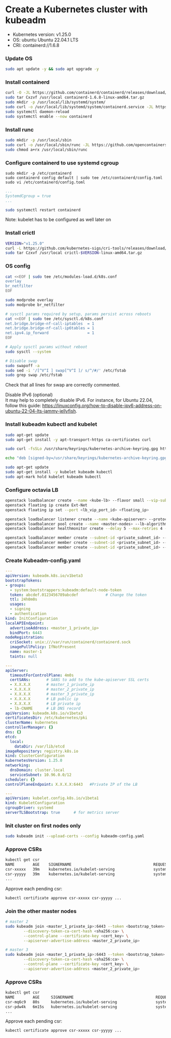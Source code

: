# Create a Kubernetes cluster with kubeadm

- Kubernetes version: v1.25.0
- OS: ubuntu Ubuntu 22.04.1 LTS
- CRI: containerd://1.6.8

### Update OS

```bash
sudo apt update -y && sudo apt upgrade -y
```

### Install containerd

```bash
curl -O -JL https://github.com/containerd/containerd/releases/download/v1.6.8/containerd-1.6.8-linux-amd64.tar.gz
sudo tar Cxzvf /usr/local containerd-1.6.8-linux-amd64.tar.gz
sudo mkdir -p /usr/local/lib/systemd/system/
sudo curl -o /usr/local/lib/systemd/system/containerd.service -JL https://raw.githubusercontent.com/containerd/containerd/main/containerd.service
sudo systemctl daemon-reload
sudo systemctl enable --now containerd
```

### Install runc
```bash
sudo mkdir -p /usr/local/sbin
sudo curl -o /usr/local/sbin/runc -JL https://github.com/opencontainers/runc/releases/download/v1.1.4/runc.amd64
sudo chmod a+rx /usr/local/sbin/runc
```

### Configure containerd to use systemd cgroup
```
sudo mkdir -p /etc/containerd
sudo containerd config default | sudo tee /etc/containerd/config.toml
sudo vi /etc/containerd/config.toml
```

```yaml
...
SystemdCgroup = true
...
```
```bash
sudo systemctl restart containerd
```

Note: kubelet has to be configured as well later on

### Install crictl
```bash
VERSION="v1.25.0"
curl -L https://github.com/kubernetes-sigs/cri-tools/releases/download/$VERSION/crictl-${VERSION}-linux-amd64.tar.gz --output crictl-${VERSION}-linux-amd64.tar.gz
sudo tar Czxvf /usr/local crictl-$VERSION-linux-amd64.tar.gz
```

### OS config

```bash
cat <<EOF | sudo tee /etc/modules-load.d/k8s.conf
overlay
br_netfilter
EOF

sudo modprobe overlay
sudo modprobe br_netfilter

# sysctl params required by setup, params persist across reboots
cat <<EOF | sudo tee /etc/sysctl.d/k8s.conf
net.bridge.bridge-nf-call-iptables  = 1
net.bridge.bridge-nf-call-ip6tables = 1
net.ipv4.ip_forward                 = 1
EOF

# Apply sysctl params without reboot
sudo sysctl --system

# Disable swap
sudo swapoff -a
sudo sed -i '/[^V^I ] swap[^V^I ]/ s/^/#/' /etc/fstab
sudo grep swap /etc/fstab
```
Check that all lines for swap are correctly commented.

Disable IPv6 (optional)  
It may help to completely disable IPv6. For instance, for Ubuntu 22.04, follow this guide: https://linuxconfig.org/how-to-disable-ipv6-address-on-ubuntu-22-04-lts-jammy-jellyfish.


### Install kubeadm kubectl and kubelet
```bash
sudo apt-get update
sudo apt-get install -y apt-transport-https ca-certificates curl

sudo curl -fsSLo /usr/share/keyrings/kubernetes-archive-keyring.gpg https://packages.cloud.google.com/apt/doc/apt-key.gpg

echo "deb [signed-by=/usr/share/keyrings/kubernetes-archive-keyring.gpg] https://apt.kubernetes.io/ kubernetes-xenial main" | sudo tee /etc/apt/sources.list.d/kubernetes.list

sudo apt-get update
sudo apt-get install -y kubelet kubeadm kubectl
sudo apt-mark hold kubelet kubeadm kubectl
```


### Configure octavia LB

```bash
openstack loadbalancer create --name <kube-lb> --flavor small --vip-subnet-id <private_subnet_id>
openstack floating ip create Ext-Net
openstack floating ip set --port <lb_vip_port_id> <floating_ip>

openstack loadbalancer listener create --name <kube-apiserver> --protocol TCP --protocol-port 6443 <kube-lb>
openstack loadbalancer pool create --name <master-nodes> --lb-algorithm ROUND_ROBIN --listener <kube-apiserver> --protocol TCP
openstack loadbalancer healthmonitor create --delay 5 --max-retries 4 --timeout 10 --type TCP <master-nodes>

openstack loadbalancer member create --subnet-id <private_subnet_id> --address <master_1_private_ip> --protocol-port 6443 <master-nodes>
openstack loadbalancer member create --subnet-id <private_subnet_id> --address <master_2_private_ip> --protocol-port 6443 <master-nodes>
openstack loadbalancer member create --subnet-id <private_subnet_id> --address <master_3_private_ip> --protocol-port 6443 <master-nodes>
```

### Create Kubeadm-config.yaml
```yaml
---
apiVersion: kubeadm.k8s.io/v1beta3
bootstrapTokens:
- groups:
  - system:bootstrappers:kubeadm:default-node-token
  token: abcdef.0123456789abcdef            # Change the token
  ttl: 24h0m0s
  usages:
  - signing
  - authentication
kind: InitConfiguration
localAPIEndpoint:
  advertiseAddress: <master_1_private_ip>
  bindPort: 6443
nodeRegistration:
  criSocket: unix:///var/run/containerd/containerd.sock
  imagePullPolicy: IfNotPresent
  name: master-1
  taints: null

---
apiServer:
  timeoutForControlPlane: 4m0s
  certSANs:       # SANS to add to the kube-apiserver SSL certs
  - X.X.X.X       # master_1_private_ip
  - X.X.X.X       # master_2_private_ip
  - X.X.X.X       # master_3_private_ip
  - X.X.X.X       # LB public ip
  - X.X.X.X       # LB private ip
  - lb-CNAME      # LB DNS record
apiVersion: kubeadm.k8s.io/v1beta3
certificatesDir: /etc/kubernetes/pki
clusterName: kubernetes
controllerManager: {}
dns: {}
etcd:
  local:
    dataDir: /var/lib/etcd
imageRepository: registry.k8s.io
kind: ClusterConfiguration
kubernetesVersion: 1.25.0
networking:
  dnsDomain: cluster.local
  serviceSubnet: 10.96.0.0/12
scheduler: {}
controlPlaneEndpoint: X.X.X.X:6443   #Private IP of the LB

---
apiVersion: kubelet.config.k8s.io/v1beta1
kind: KubeletConfiguration
cgroupDriver: systemd
serverTLSBootstrap: true      # for metrics server
```

### Init cluster on first nodes only
```bash
sudo kubeadm init --upload-certs --config kubeadm-config.yaml
```

### Approve CSRs
```bash
kubectl get csr
NAME        AGE    SIGNERNAME                                    REQUESTOR               REQUESTEDDURATION   CONDITION
csr-xxxxx   39m    kubernetes.io/kubelet-serving                 system:node:<master1>   <none>              Pending
csr-yyyyy   39m    kubernetes.io/kubelet-serving                 system:node:<master1>   <none>              Pending
...
```
Approve each pending csr:
```bash
kubectl certificate approve csr-xxxxx csr-yyyyy ...
```


### Join the other master nodes
```bash
# master 2
sudo kubeadm join <master_1_private_ip>:6443 --token <bootstrap_token> \
        --discovery-token-ca-cert-hash <sha256:ca> \
        --control-plane --certificate-key <cert_key> \
        --apiserver-advertise-address <master_2_private_ip>

# master 3
sudo kubeadm join <master_1_private_ip>:6443 --token <bootstrap_token> \
        --discovery-token-ca-cert-hash <sha256:ca> \
        --control-plane --certificate-key <cert_key> \
        --apiserver-advertise-address <master_2_private_ip>
```

### Approve CSRs
```bash
kubectl get csr
NAME        AGE     SIGNERNAME                                    REQUESTOR                 REQUESTEDDURATION   CONDITION
csr-mq6c9   80s     kubernetes.io/kubelet-serving                 system:node:<master2>     <none>              Pending
csr-pdw4k   6m15s   kubernetes.io/kubelet-serving                 system:node:<master3>     <none>              Pending
...
```
Approve each pending csr:
```bash
kubectl certificate approve csr-xxxxx csr-yyyyy ...
```

